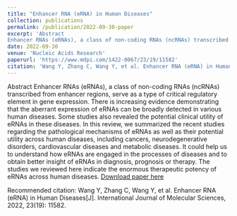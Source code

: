 ```yaml
---
title: "Enhancer RNA (eRNA) in Human Diseases"
collection: publications
permalink: /publication/2022-09-30-paper
excerpt: 'Abstract
Enhancer RNAs (eRNAs), a class of non-coding RNAs (ncRNAs) transcribed from enhancer regions, serve as a type of critical regulatory element in gene expression. There is increasing evidence demonstrating that the aberrant expression of eRNAs can be broadly detected in various human diseases. Some studies also revealed the potential clinical utility of eRNAs in these diseases. In this review, we summarized the recent studies regarding the pathological mechanisms of eRNAs as well as their potential utility across human diseases, including cancers, neurodegenerative disorders, cardiovascular diseases and metabolic diseases...'
date: 2022-09-30
venue: 'Nucleic Acids Research'
paperurl: 'https://www.mdpi.com/1422-0067/23/19/11582'
citation: 'Wang Y, Zhang C, Wang Y, et al. Enhancer RNA (eRNA) in Human Diseases[J]. International Journal of Molecular Sciences, 2022, 23(19): 11582.'
---
```

Abstract
Enhancer RNAs (eRNAs), a class of non-coding RNAs (ncRNAs) transcribed from enhancer regions, serve as a type of critical regulatory element in gene expression. There is increasing evidence demonstrating that the aberrant expression of eRNAs can be broadly detected in various human diseases. Some studies also revealed the potential clinical utility of eRNAs in these diseases. In this review, we summarized the recent studies regarding the pathological mechanisms of eRNAs as well as their potential utility across human diseases, including cancers, neurodegenerative disorders, cardiovascular diseases and metabolic diseases. It could help us to understand how eRNAs are engaged in the processes of diseases and to obtain better insight of eRNAs in diagnosis, prognosis or therapy. The studies we reviewed here indicate the enormous therapeutic potency of eRNAs across human diseases.
[Download paper here](https://www.mdpi.com/1422-0067/23/19/11582/pdf?version=1664541413)

Recommended citation: Wang Y, Zhang C, Wang Y, et al. Enhancer RNA (eRNA) in Human Diseases[J]. International Journal of Molecular Sciences, 2022, 23(19): 11582.
